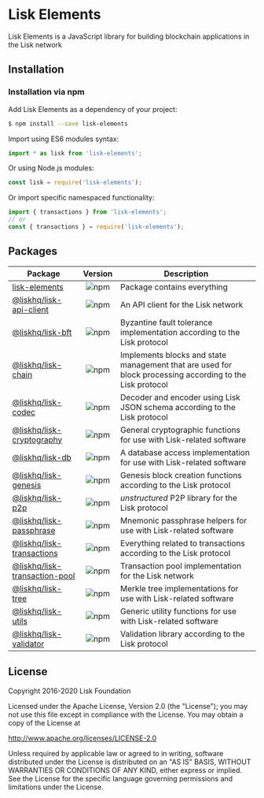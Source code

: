 # Lisk Elements

Lisk Elements is a JavaScript library for building blockchain applications in the Lisk network

## Installation

### Installation via npm

Add Lisk Elements as a dependency of your project:

```sh
$ npm install --save lisk-elements
```

Import using ES6 modules syntax:

```js
import * as lisk from 'lisk-elements';
```

Or using Node.js modules:

```js
const lisk = require('lisk-elements');
```

Or import specific namespaced functionality:

```js
import { transactions } from 'lisk-elements';
// or
const { transactions } = require('lisk-elements');
```

## Packages

| Package                                                                                      |                              Version                               | Description                                                                                              |
| -------------------------------------------------------------------------------------------- | :----------------------------------------------------------------: | -------------------------------------------------------------------------------------------------------- |
| [lisk-elements](https://www.npmjs.com/package/@liskhq/lisk-elements)                         |         ![npm](https://img.shields.io/npm/v/lisk-elements)         | Package contains everything                                                                              |
| [@liskhq/lisk-api-client](https://www.npmjs.com/package/@liskhq/lisk-api-client)             |    ![npm](https://img.shields.io/npm/v/@liskhq/lisk-api-client)    | An API client for the Lisk network                                                                       |
| [@liskhq/lisk-bft](https://www.npmjs.com/package/@liskhq/lisk-bft)                           |       ![npm](https://img.shields.io/npm/v/@liskhq/lisk-bft)        | Byzantine fault tolerance implementation according to the Lisk protocol                                  |
| [@liskhq/lisk-chain](https://www.npmjs.com/package/@liskhq/lisk-chain)                       |      ![npm](https://img.shields.io/npm/v/@liskhq/lisk-chain)       | Implements blocks and state management that are used for block processing according to the Lisk protocol |
| [@liskhq/lisk-codec](https://www.npmjs.com/package/@liskhq/lisk-codec)                       |      ![npm](https://img.shields.io/npm/v/@liskhq/lisk-codec)       | Decoder and encoder using Lisk JSON schema according to the Lisk protocol                                |
| [@liskhq/lisk-cryptography](https://www.npmjs.com/package/@liskhq/lisk-cryptography)         |   ![npm](https://img.shields.io/npm/v/@liskhq/lisk-cryptography)   | General cryptographic functions for use with Lisk-related software                                       |
| [@liskhq/lisk-db](https://www.npmjs.com/package/@liskhq/lisk-db)                             |        ![npm](https://img.shields.io/npm/v/@liskhq/lisk-db)        | A database access implementation for use with Lisk-related software                                      |
| [@liskhq/lisk-genesis](https://www.npmjs.com/package/@liskhq/lisk-genesis)                   |     ![npm](https://img.shields.io/npm/v/@liskhq/lisk-genesis)      | Genesis block creation functions according to the Lisk protocol                                          |
| [@liskhq/lisk-p2p](https://www.npmjs.com/package/@liskhq/lisk-p2p)                           |       ![npm](https://img.shields.io/npm/v/@liskhq/lisk-p2p)        | _unstructured_ P2P library for the Lisk protocol                                                         |
| [@liskhq/lisk-passphrase](https://www.npmjs.com/package/@liskhq/lisk-passphrase)             |    ![npm](https://img.shields.io/npm/v/@liskhq/lisk-passphrase)    | Mnemonic passphrase helpers for use with Lisk-related software                                           |
| [@liskhq/lisk-transactions](https://www.npmjs.com/package/@liskhq/lisk-transactions)         |   ![npm](https://img.shields.io/npm/v/@liskhq/lisk-transactions)   | Everything related to transactions according to the Lisk protocol                                        |
| [@liskhq/lisk-transaction-pool](https://www.npmjs.com/package/@liskhq/lisk-transaction-pool) | ![npm](https://img.shields.io/npm/v/@liskhq/lisk-transaction-pool) | Transaction pool implementation for the Lisk network                                                     |
| [@liskhq/lisk-tree](https://www.npmjs.com/package/@liskhq/lisk-tree)                         |       ![npm](https://img.shields.io/npm/v/@liskhq/lisk-tree)       | Merkle tree implementations for use with Lisk-related software                                           |
| [@liskhq/lisk-utils](https://www.npmjs.com/package/@liskhq/lisk-utils)                       |      ![npm](https://img.shields.io/npm/v/@liskhq/lisk-utils)       | Generic utility functions for use with Lisk-related software                                             |
| [@liskhq/lisk-validator](https://www.npmjs.com/package/@liskhq/lisk-validator)               |    ![npm](https://img.shields.io/npm/v/@liskhq/lisk-validator)     | Validation library according to the Lisk protocol                                                        |

## License

Copyright 2016-2020 Lisk Foundation

Licensed under the Apache License, Version 2.0 (the "License");
you may not use this file except in compliance with the License.
You may obtain a copy of the License at

http://www.apache.org/licenses/LICENSE-2.0

Unless required by applicable law or agreed to in writing, software
distributed under the License is distributed on an "AS IS" BASIS,
WITHOUT WARRANTIES OR CONDITIONS OF ANY KIND, either express or implied.
See the License for the specific language governing permissions and
limitations under the License.

[lisk core github]: https://github.com/LiskHQ/lisk
[lisk documentation site]: https://lisk.com/documentation/lisk-sdk/references/lisk-elements
